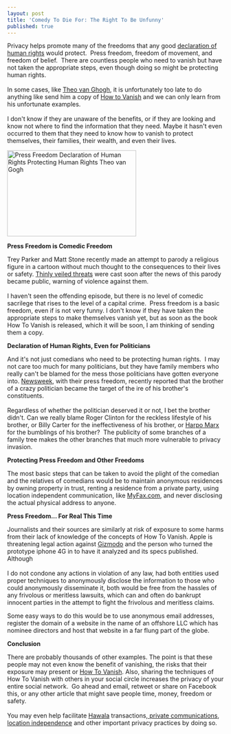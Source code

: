 ```yaml
---
layout: post
title: 'Comedy To Die For: The Right To Be Unfunny'
published: true
---
```

<p>Privacy helps promote many of the freedoms that any good <a title="Declaration of Human rights" href="http://www.howtovanish.com/2010/04/press-freedom" target="_blank">declaration of human rights</a> would protect.  Press freedom, freedom of movement, and freedom of belief.  There are countless people who need to vanish but have not taken the appropriate steps, even though doing so might be protecting human rights.  <br /><br />In some cases, like <a title="Theo Van Gogh" href="http://en.wikipedia.org/wiki/Theo_van_Gogh_%28film_director%29" target="_blank">Theo van Ghogh</a>, it is unfortunately too late to do anything like send him a copy of <a href="http://www.howtovanish.com/HTVBook">How to Vanish</a> and we can only learn from his unfortunate examples. <br /><br /> I don't know if they are unaware of the benefits, or if they are looking  and know not where to find the information that they need.  Maybe it  hasn't even occurred to them that they need to know how to vanish to  protect themselves, their families, their wealth, and even their lives.</p>
<p><a href="http://www.howtovanish.com/wp-content/uploads/2010/04/Theo2.jpg"><img class="aligncenter size-medium wp-image-1030" title="Press Freedom Declaration of Human Rights Protecting Human Rights Theo van Gogh" src="{{ site.baseurl }}/images/Theo2-300x200.jpg" alt="Press Freedom Declaration of Human Rights Protecting Human Rights Theo van Gogh" width="300" height="200" /></a></p>
<p><strong>Press Freedom is Comedic Freedom</strong></p>
<p>Trey Parker and Matt Stone recently made an attempt to parody a religious figure in a cartoon without much thought to the consequences to their lives or safety.  <a title="Southpark" href="http://www.mediaite.com/tv/anderson-cooper-finds-radical-islamic-threats-on-south-park-team-chilling/" target="_blank">Thinly veiled threats</a> were cast soon after the news of this parody became public, warning of violence against them. <br /><br /> I haven't seen the offending episode, but there is no level of comedic sacrilege that rises to the level of a capital crime.  Press freedom is a basic freedom, even if is not very funny. I don't know if they have taken the appropriate steps to make themselves vanish yet, but as soon as the book How To Vanish is released, which it will be soon, I am thinking of sending them a copy.</p>
<p><strong>Declaration of Human Rights, Even for Politicians</strong></p>
<p>And it's not just comedians who need to be protecting human rights.  I may not care too much for many politicians, but they have family members who really can't be blamed for the  mess those politicians have gotten everyone into.  <a title="news" href="http://www.newsweek.com/id/236202" target="_blank">Newsweek</a>, with their press freedom, recently reported that the brother of a crazy politician became the target of the ire of his brother's constituents.<br /><br />  Regardless of whether the politician deserved it or not, I bet the brother didn't.  Can we really blame Roger Clinton for the reckless lifestyle of his brother, or Billy Carter for the ineffectiveness of his brother, or <a title="Marx Brothers" href="http://www.howtovanish.com/MarxBrosDVD" target="_blank">Harpo Marx</a> for the bumblings of his brother?  The publicity of some branches of a family tree makes the other branches that much more vulnerable to privacy invasion.</p>
<p><strong>Protecting Press Freedom and Other Freedoms</strong></p>
<p>The most basic steps that can be taken to avoid the plight of the comedian and the relatives of comedians would be to maintain anonymous residences by owning property in trust, renting a residence  from a private party, using location independent communication, like <a href="http://www.howtovanish.com/MyFax">MyFax.com</a>, and never disclosing the actual physical address to anyone.</p>
<p><strong>Press Freedom... For Real This Time</strong></p>
<p>Journalists and their sources are similarly at risk of exposure to some harms from their lack of knowledge of the concepts of How To Vanish.  Apple is threatening legal action against <a title="gizmodo" href="http://gizmodo.com/5520164/this-is-apples-next-iphone" target="_blank">Gizmodo</a> and the person who turned the prototype iphone 4G in to have it analyzed and its specs published.  Although <br /><br />I do not condone any actions in violation of any law, had both entities used proper techniques to anonymously disclose the information to those who could anonymously disseminate it, both would be free from the hassles of any frivolous or meritless lawsuits, which can and often do bankrupt innocent parties in the attempt to fight the frivolous and meritless claims.</p>
<p>Some easy ways to do this would be to use anonymous email addresses, register the domain of a website in the name of an offshore LLC which has nominee directors and host that website in a far flung part of the globe.</p>
<p><strong>Conclusion</strong></p>
<p>There are probably thousands of other examples.  The point is that these people may not even know the benefit of vanishing, the risks that their exposure may present or <a href="http://www.howtovanish.com/HTVBook">How To Vanish</a>. Also, sharing the techniques of How To Vanish with others in your social circle increases the privacy of your entire social network.  Go ahead and email, retweet or share on Facebook this, or any other article that might save people time, money, freedom or safety. <br /><br /> You may even help facilitate <a title="Hawala" href="http://www.howtovanish.com/2009/09/modern-hawala/" target="_blank">Hawala</a> transactions,<a title="Transfer Big Files Securely" href="http://www.howtovanish.com/2010/03/transfer-big-files-securely/" target="_blank"> private communications</a>, <a title="Location Independence" href="http://www.howtovanish.com/2010/03/state-of-colorado-jobs/" target="_blank">location independence</a> and other important privacy practices by doing so.</p>
